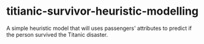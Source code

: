 # titianic-survivor-heuristic-modelling
A simple heuristic model that will uses passengers' attributes to predict if the person survived the Titanic disaster.
